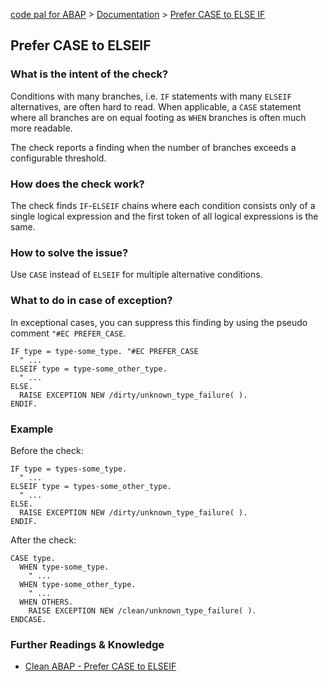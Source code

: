 [code pal for ABAP](../../README.md) > [Documentation](../check_documentation.md) > [Prefer CASE to ELSE IF](prefer-case-to-elseif.md)

## Prefer CASE to ELSEIF

### What is the intent of the check?

Conditions with many branches, i.e. `IF` statements with many `ELSEIF` alternatives, are often hard to read. When applicable, a `CASE` statement where all branches are on equal footing as `WHEN` branches is often much more readable. 

The check reports a finding when the number of branches exceeds a configurable threshold.

### How does the check work?

The check finds `IF`-`ELSEIF` chains where each condition consists only of a single logical expression and the first token of all logical expressions is the same. 

### How to solve the issue?

Use `CASE` instead of `ELSEIF` for multiple alternative conditions.

### What to do in case of exception?

In exceptional cases, you can suppress this finding by using the pseudo comment `"#EC PREFER_CASE`.

```abap
IF type = type-some_type. "#EC PREFER_CASE
  " ...
ELSEIF type = type-some_other_type.
  " ...
ELSE.
  RAISE EXCEPTION NEW /dirty/unknown_type_failure( ).
ENDIF.
```

### Example

Before the check:

```abap
IF type = types-some_type.
  " ...
ELSEIF type = types-some_other_type.
  " ...
ELSE.
  RAISE EXCEPTION NEW /dirty/unknown_type_failure( ).
ENDIF.
```

After the check:

```abap
CASE type.
  WHEN type-some_type.
    " ...
  WHEN type-some_other_type.
    " ...
  WHEN OTHERS.
    RAISE EXCEPTION NEW /clean/unknown_type_failure( ).
ENDCASE.
```

### Further Readings & Knowledge

* [Clean ABAP - Prefer CASE to ELSEIF](https://github.com/SAP/styleguides/blob/main/clean-abap/CleanABAP.md#prefer-case-to-else-if-for-multiple-alternative-conditions)
